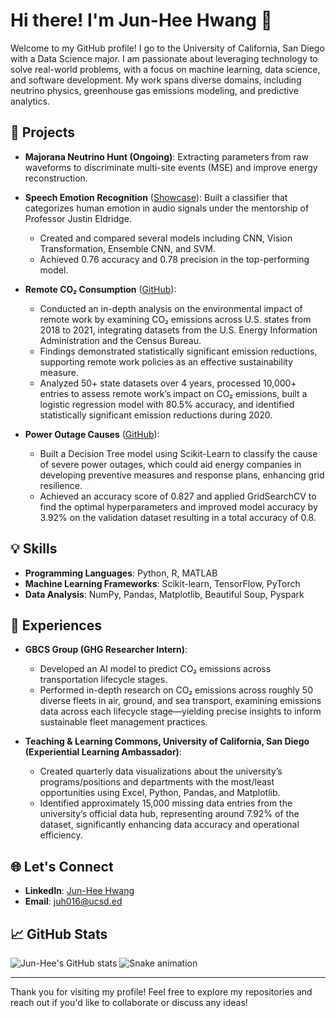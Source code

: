 # Hi there! I'm Jun-Hee Hwang 👋

Welcome to my GitHub profile! I go to the University of California, San Diego with a Data Science major. I am passionate about leveraging technology to solve real-world problems, with a focus on machine learning, data science, and software development. My work spans diverse domains, including neutrino physics, greenhouse gas emissions modeling, and predictive analytics.

## 🔭 Projects

- **Majorana Neutrino Hunt (Ongoing)**: Extracting parameters from raw waveforms to discriminate multi-site events (MSE) and improve energy reconstruction.
  
- **Speech Emotion Recognition** ([Showcase](https://drive.google.com/file/d/1g6Z6KEemH3BcP1AUWjN5yAszw8Bv_3aC/view)): Built a classifier that categorizes human emotion in audio signals under the mentorship of Professor Justin Eldridge.
  - Created and compared several models including CNN, Vision Transformation, Ensemble CNN, and SVM.
  - Achieved 0.76 accuracy and 0.78 precision in the top-performing model.
    
- **Remote CO₂ Consumption** ([GitHub](https://github.com/Junismyname/Remote-CO2-Emissions189)): 
  - Conducted an in-depth analysis on the environmental impact of remote work by examining CO₂ emissions across U.S. states from 2018 to 2021, integrating datasets from the U.S. Energy Information Administration and the Census Bureau.     
  - Findings demonstrated statistically significant emission reductions, supporting remote work policies as an effective sustainability measure.
  - Analyzed 50+ state datasets over 4 years, processed 10,000+ entries to assess remote work’s impact on CO₂ emissions, built a logistic regression model with 80.5% accuracy, and identified statistically significant emission reductions during 2020.
 
- **Power Outage Causes** ([GitHub](https://gabrielchasukjin.github.io/Power-Outage-Classification-Model/)):
   - Built a Decision Tree model using Scikit-Learn to classify the cause of severe power outages, which could aid energy companies in developing preventive measures and response plans, enhancing grid resilience.
   - Achieved an accuracy score of 0.827 and applied GridSearchCV to find the optimal hyperparameters and improved model accuracy by 3.92% on the validation dataset resulting in a total accuracy of 0.8.

## 💡 Skills

- **Programming Languages**: Python, R, MATLAB
- **Machine Learning Frameworks**: Scikit-learn, TensorFlow, PyTorch
- **Data Analysis**: NumPy, Pandas, Matplotlib, Beautiful Soup, Pyspark

## 🌟 Experiences

- **GBCS Group (GHG Researcher Intern)**: 
  - Developed an AI model to predict CO₂ emissions across transportation lifecycle stages.
  - Performed in-depth research on CO₂ emissions across roughly 50 diverse fleets in air, ground, and sea transport, examining emissions data across each lifecycle stage—yielding precise insights to inform sustainable fleet management practices.
  
- **Teaching & Learning Commons, University of California, San Diego (Experiential Learning Ambassador)**:
  - Created quarterly data visualizations about the university’s programs/positions and departments with the most/least opportunities using Excel, Python, Pandas, and Matplotlib.
  - Identified approximately 15,000 missing data entries from the university’s official data hub, representing around 7.92% of the dataset, significantly enhancing data accuracy and operational efficiency.

## 🌐 Let's Connect

- **LinkedIn**: [Jun-Hee Hwang](https://www.linkedin.com/in/jun-hee-hwang/)
- **Email**: [juh016@ucsd.ed](mailto:juh016@ucsd.edu)

## 📈 GitHub Stats

![Jun-Hee's GitHub stats](https://github-readme-stats.vercel.app/api?username=Junismyname&show_icons=true&theme=radical)
![Snake animation](https://github.com/thepiyushmalhotra/thepiyushmalhotra/blob/output/github-contribution-grid-snake.svg)

---

Thank you for visiting my profile! Feel free to explore my repositories and reach out if you'd like to collaborate or discuss any ideas!

